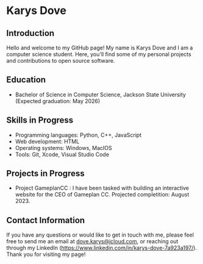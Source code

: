# Karys Dove

## Introduction
Hello and welcome to my GitHub page! My name is Karys Dove and I am a computer science student. Here, you'll find some of my personal projects and contributions to open source software. 

## Education
- Bachelor of Science in Computer Science, Jackson State University (Expected graduation: May 2026)

## Skills in Progress
- Programming languages: Python, C++, JavaScript
- Web development: HTML
- Operating systems: Windows, MacIOS
- Tools: Git, Xcode, Visual Studio Code

## Projects in Progress
- Project GameplanCC : I have been tasked with building an interactive website for the CEO of Gameplan CC. Projected completition: August 2023. 

## Contact Information
If you have any questions or would like to get in touch with me, please feel free to send me an email at dove.karys@icloud.com, or reaching out through my LinkedIn (https://www.linkedin.com/in/karys-dove-7a923a197/). Thank you for visiting my page!
